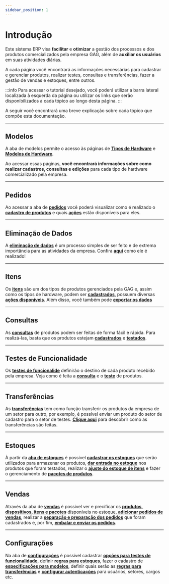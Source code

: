 ```yaml
---
sidebar_position: 1
---
```


# Introdução

Este sistema ERP visa **facilitar** e **otimizar** a gestão dos processos e dos produtos comercializados pela empresa GAG, além de **auxiliar os usuários** em suas atividades diárias.

A cada página você encontrará as informações necessárias para cadastrar e gerenciar produtos, realizar testes, consultas e transferências, fazer a gestão de vendas e estoques, entre outros.

:::info
Para acessar o tutorial desejado, você poderá utilizar a barra lateral localizada à esquerda da página ou utilizar os links que serão disponibilizados a cada tópico ao longo desta página.
:::

A seguir você encontrará uma breve explicação sobre cada tópico que compõe esta documentação.

---

## Modelos

A aba de modelos permite o acesso às páginas de **[Tipos de Hardware](./product_models/hardware_types/intro.md)** e **[Modelos de Hardware](./product_models/models/intro.md)**.

Ao acessar essas páginas, **você encontrará informações sobre como realizar cadastros, consultas e edições** para cada tipo de hardware comercializado pela empresa.

---

## Pedidos

Ao acessar a aba de **[pedidos](./orders/intro.md)** você poderá visualizar como é realizado o **[cadastro de produtos](./orders/create_products.md)** e quais **[ações](./orders/actions.md)** estão disponíveis para eles.

---

## Eliminação de Dados

A **[eliminação de dados](./data_deleting/intro.md)** é um processo simples de ser feito e de extrema importância para as atividades da empresa. Confira **[aqui](./data_deleting/deleting_process.md)** como ele é realizado!

---

## Itens

Os **[itens](./items/intro.md)** são um dos tipos de produtos gerenciados pela GAG e, assim como os tipos de hardware, podem ser **[cadastrados](./items/create_items.md)**, possuem diversas **[ações disponíveis](./items/actions.md)**. Além disso, você também pode **[exportar os dados](./items/list.md)**

---

## Consultas

As **[consultas](./queries/intro.md)** de produtos podem ser feitas de forma fácil e rápida. Para realizá-las, basta que os produtos estejam **[cadastrados](./orders/create_products.md)** e **[testados](./functionality_test/test.md)**.

---

## Testes de Funcionalidade

Os **[testes de funcionalide](./functionality_test/intro.md)** definirão o destino de cada produto recebido pela empresa. Veja como é feita a **[consulta](./functionality_test/list.md)** e o **[teste](./functionality_test/test.md)** de produtos.

---

## Transferências

As **[transferências](./transfer/intro.md)** tem como função transferir os produtos da empresa de um setor para outro, por exemplo, é possível enviar um produto do setor de cadastro para o setor de testes. **[Clique aqui](./transfer/create_transfer.md)** para descobrir como as transferências são feitas.

---

## Estoques

À partir da **[aba de estoques](./stock/intro.md)** é possível **[cadastrar os estoques](./stock/create_stock.md)** que serão utilizados para armazenar os produtos, **[dar entrada no estoque](./stock/stock_entry.md)** nos produtos que foram testados, realizar o **[ajuste do estoque de itens](./stock/stock_item_control.md)** e fazer o gerenciamento de **[pacotes de produtos](./stock/stock_package_control.md)**.

---

## Vendas

Através da aba de **[vendas](./sales/intro.md)** é possível ver e precificar os **[produtos, dispositivos, itens e pacotes](./sales/stock_map.md)** disponíveis no estoque, **[adicionar pedidos de vendas](./sales/sales_orders.md)**, realizar a **[separação e preparação dos pedidos](./sales/sales_orders.md)** que foram cadastrados e, por fim, **[embalar e enviar os pedidos](./sales/send_orders.md)**.

---

## Configurações

Na aba de **[configurações](./settings/intro.md)** é possível cadastrar **[opções para testes de funcionalidade](./settings/functionality_test.md)**, definir **[regras para estoques](./settings/stock.md)**, fazer o cadastro de **[especificações para modelos](./settings/model_specifications.md)**, definir quais serão as **[regras para transferências](./settings/movements.md)** e **[configurar autenticações](./settings/authentication.md)** para usuários, setores, cargos etc.
